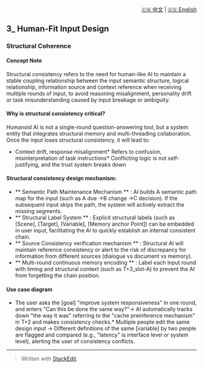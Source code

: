 <p align="right">
  <a href="/docs/zh/3_human_interface_design/3.1_Structural%20consistency.md">🇨🇳 中文</a> | <a href="/docs/en/3_human_interface_design/3.1_Structural%20consistency.md">🇺🇸 English</a>
</p>

  
 ## 3\_ Human-Fit Input Design

### Structural Coherence
#### Concept Note
Structural consistency refers to the need for human-like AI to maintain a stable coupling relationship between the input semantic structure, logical relationship, information source and context reference when receiving multiple rounds of input, to avoid reasoning misalignment, personality drift or task misunderstanding caused by input breakage or ambiguity.

#### Why is structural consistency critical?
Humanoid AI is not a single-round question-answering tool, but a system entity that integrates structural memory and multi-threading collaboration. Once the input loses structural consistency, it will lead to:

* Context drift, response misalignment* Refers to confusion, misinterpretation of task instructions* Conflicting logic is not self-justifying, and the trust system breaks down
#### Structural consistency design mechanism:
* ** Semantic Path Maintenance Mechanism ** : AI builds A semantic path map for the input (such as A due →B change →C decision). If the subsequent input skips the path, the system will actively extract the missing segments.
* ** Structural Label System ** : Explicit structural labels (such as [Scene], [Target], [Variable], [Memory anchor Point]) can be embedded in user input, facilitating the AI to quickly establish an internal consistent chain.
* ** Source Consistency verification mechanism ** : Structural AI will maintain reference consistency or alert to the risk of discrepancy for information from different sources (dialogue vs document vs memory).
* ** Multi-round continuous memory encoding ** : Label each input round with timing and structural context (such as T+3\_slot-A) to prevent the AI from forgetting the chain position.

#### Use case diagram
* The user asks the [goal] "improve system responsiveness" in one round, and enters "Can this be done the same way?"→ AI automatically tracks down "the way it was" referring to the "cache preinference mechanism" in T+2 and makes consistency checks.* Multiple people edit the same design input → Different definitions of the same [variable] by two people are flagged and compared (e.g., "latency" is interface level or system level), alerting the user of consistency conflicts.

---


> Written with [StackEdit](https://stackedit.io/).

